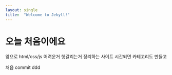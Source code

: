 ```yaml
---
layout: single
title:  "Welcome to Jekyll!"
---
```


# 오늘 처음이에요

앞으로 html/css/js 어려운거 헷갈리는거 정리하는 사이트
시간되면 카테고리도 만들고 

처음 commit ddd
